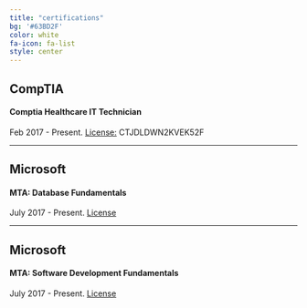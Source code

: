 ```yaml
---
title: "certifications"
bg: '#63BD2F'
color: white
fa-icon: fa-list
style: center
---
```


## CompTIA
#### Comptia Healthcare IT Technician
Feb 2017 - Present. [License:](https://www.certmetrics.com/comptia/public/verification.aspx)   CTJDLDWN2KVEK52F

---

## Microsoft
#### MTA: Database Fundamentals
July 2017 - Present. [License](https://www.youracclaim.com/badges/ddfa48f5-981f-445c-a16b-0adfecd18f6d/public_url)

---

## Microsoft
#### MTA: Software Development Fundamentals
July 2017 - Present. [License](https://www.youracclaim.com/badges/2bdeff35-cf12-4228-af03-e3485a0c60d8/public_url)

